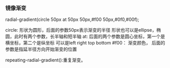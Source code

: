 ### 镜像渐变

radial-gradient(circle 50px at 50px 50px,#f00 50px,#0f0,#00f);

circle:
形状为圆形，后面的参数50px表示渐变的半径 形状也可以是ellipse，椭圆，此时有两个参数，长半轴和短半轴
at:
后面的两个参数是圆心坐标，第一个是横坐标，第二个是纵坐标 可以是left right top bottom
\#f00：
渐变颜色， 后面的参数是指延半径方向开始渐变的位置

repeating-radial-gradient():重复渐变。

